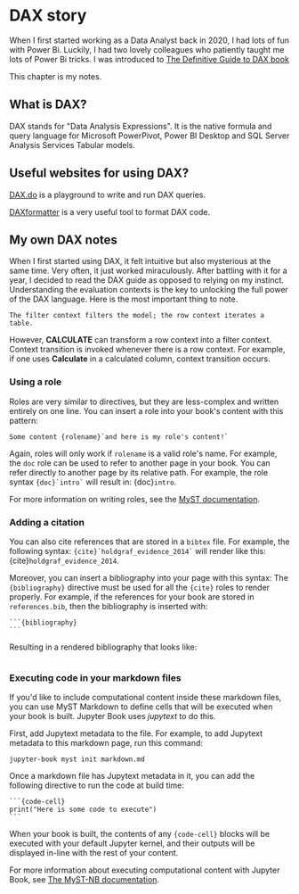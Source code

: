 # DAX story
When I first started working as a Data Analyst back in 2020, I had lots of fun with Power Bi. Luckily, I had two lovely colleagues who patiently taught me lots of Power Bi tricks. I was introduced to [The Definitive Guide to DAX book](https://www.amazon.com.au/DEFINITIVE-GUIDE-DAX-INTELLIGENCE-MICROSOFT/dp/9353945488/ref=asc_df_9353945488/?tag=googleshopdsk-22&linkCode=df0&hvadid=464180633192&hvpos=&hvnetw=g&hvrand=3126569913376291643&hvpone=&hvptwo=&hvqmt=&hvdev=c&hvdvcmdl=&hvlocint=&hvlocphy=9071400&hvtargid=pla-1025753890035&psc=1) 

This chapter is my notes.


## What is DAX?

DAX stands for "Data Analysis Expressions". It is the native formula and query language for Microsoft PowerPivot, Power BI Desktop and SQL Server Analysis Services Tabular models.


## Useful websites for using DAX?
[DAX.do](https://dax.do/) is a playground to write and run DAX queries.

[DAXformatter](https://www.daxformatter.com/) is a very useful tool to format DAX code.

## My own DAX notes
When I first started using DAX, it felt intuitive but also mysterious at the same time. Very often, it just worked miraculously. After battling with it for a year, I decided to read the DAX guide as opposed to relying on my instinct. Understanding the evaluation contexts is the key to unlocking the full power of the DAX language. Here is the most important thing to note.

```{note}
The filter context filters the model; the row context iterates a table.
```
However, **CALCULATE** can transform a row context into a filter context. Context transition is invoked whenever there is a row context. For example, if one uses **Calculate** in a calculated column, context transition occurs.


### Using a role

Roles are very similar to directives, but they are less-complex and written
entirely on one line. You can insert a role into your book's content with
this pattern:

```
Some content {rolename}`and here is my role's content!`
```

Again, roles will only work if `rolename` is a valid role's name. For example,
the `doc` role can be used to refer to another page in your book. You can
refer directly to another page by its relative path. For example, the
role syntax `` {doc}`intro` `` will result in: {doc}`intro`.

For more information on writing roles, see the
[MyST documentation](https://myst-parser.readthedocs.io/).


### Adding a citation

You can also cite references that are stored in a `bibtex` file. For example,
the following syntax: `` {cite}`holdgraf_evidence_2014` `` will render like
this: {cite}`holdgraf_evidence_2014`.

Moreover, you can insert a bibliography into your page with this syntax:
The `{bibliography}` directive must be used for all the `{cite}` roles to
render properly.
For example, if the references for your book are stored in `references.bib`,
then the bibliography is inserted with:

````
```{bibliography}
```
````

Resulting in a rendered bibliography that looks like:

```{bibliography}
```


### Executing code in your markdown files

If you'd like to include computational content inside these markdown files,
you can use MyST Markdown to define cells that will be executed when your
book is built. Jupyter Book uses *jupytext* to do this.

First, add Jupytext metadata to the file. For example, to add Jupytext metadata
to this markdown page, run this command:

```
jupyter-book myst init markdown.md
```

Once a markdown file has Jupytext metadata in it, you can add the following
directive to run the code at build time:

````
```{code-cell}
print("Here is some code to execute")
```
````

When your book is built, the contents of any `{code-cell}` blocks will be
executed with your default Jupyter kernel, and their outputs will be displayed
in-line with the rest of your content.

For more information about executing computational content with Jupyter Book,
see [The MyST-NB documentation](https://myst-nb.readthedocs.io/).
